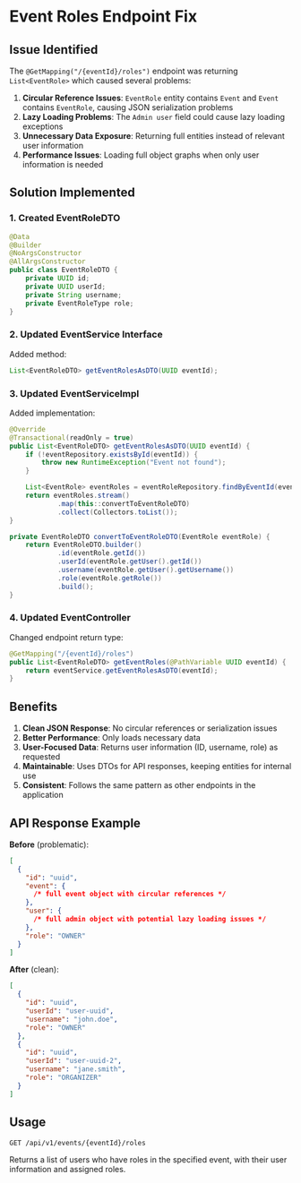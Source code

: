 # Event Roles Endpoint Fix

## Issue Identified

The `@GetMapping("/{eventId}/roles")` endpoint was returning `List<EventRole>` which caused several problems:

1. **Circular Reference Issues**: `EventRole` entity contains `Event` and `Event` contains `EventRole`, causing JSON serialization problems
2. **Lazy Loading Problems**: The `Admin user` field could cause lazy loading exceptions
3. **Unnecessary Data Exposure**: Returning full entities instead of relevant user information
4. **Performance Issues**: Loading full object graphs when only user information is needed

## Solution Implemented

### 1. Created EventRoleDTO

```java
@Data
@Builder
@NoArgsConstructor
@AllArgsConstructor
public class EventRoleDTO {
    private UUID id;
    private UUID userId;
    private String username;
    private EventRoleType role;
}
```

### 2. Updated EventService Interface

Added method:

```java
List<EventRoleDTO> getEventRolesAsDTO(UUID eventId);
```

### 3. Updated EventServiceImpl

Added implementation:

```java
@Override
@Transactional(readOnly = true)
public List<EventRoleDTO> getEventRolesAsDTO(UUID eventId) {
    if (!eventRepository.existsById(eventId)) {
        throw new RuntimeException("Event not found");
    }

    List<EventRole> eventRoles = eventRoleRepository.findByEventId(eventId);
    return eventRoles.stream()
            .map(this::convertToEventRoleDTO)
            .collect(Collectors.toList());
}

private EventRoleDTO convertToEventRoleDTO(EventRole eventRole) {
    return EventRoleDTO.builder()
            .id(eventRole.getId())
            .userId(eventRole.getUser().getId())
            .username(eventRole.getUser().getUsername())
            .role(eventRole.getRole())
            .build();
}
```

### 4. Updated EventController

Changed endpoint return type:

```java
@GetMapping("/{eventId}/roles")
public List<EventRoleDTO> getEventRoles(@PathVariable UUID eventId) {
    return eventService.getEventRolesAsDTO(eventId);
}
```

## Benefits

1. **Clean JSON Response**: No circular references or serialization issues
2. **Better Performance**: Only loads necessary data
3. **User-Focused Data**: Returns user information (ID, username, role) as requested
4. **Maintainable**: Uses DTOs for API responses, keeping entities for internal use
5. **Consistent**: Follows the same pattern as other endpoints in the application

## API Response Example

**Before** (problematic):

```json
[
  {
    "id": "uuid",
    "event": {
      /* full event object with circular references */
    },
    "user": {
      /* full admin object with potential lazy loading issues */
    },
    "role": "OWNER"
  }
]
```

**After** (clean):

```json
[
  {
    "id": "uuid",
    "userId": "user-uuid",
    "username": "john.doe",
    "role": "OWNER"
  },
  {
    "id": "uuid",
    "userId": "user-uuid-2",
    "username": "jane.smith",
    "role": "ORGANIZER"
  }
]
```

## Usage

```
GET /api/v1/events/{eventId}/roles
```

Returns a list of users who have roles in the specified event, with their user information and assigned roles.
